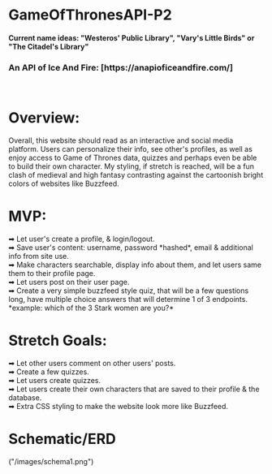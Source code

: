 # GameOfThronesAPI-P2

<h4>Current name ideas: "Westeros' Public Library", "Vary's Little Birds"  or "The Citadel's Library"</h4>
<h3><b>An API of Ice And Fire</b>: [https://anapioficeandfire.com/] </h3><br>
<h1>Overview:</h1>
<p>Overall, this website should read as an interactive and social media platform. Users can personalize their info, see other's profiles, as well as enjoy access to Game of Thrones data, quizzes and perhaps even be able to build their own character. My styling, if stretch is reached, will be a fun clash of medieval and high fantasy contrasting against the cartoonish bright colors of websites like Buzzfeed.</p>
<h1>MVP:</h1>
<p>➡ Let user's create a profile, & login/logout.<br>
➡ Save user's content: username, password *hashed*, email & additional info from site use.<br>
➡ Make characters searchable, display info about them, and let users same them to their profile page.<br>
➡ Let users post on their user page.<br>
➡ Create a very simple buzzfeed style quiz, that will be a few questions long, have multiple choice answers that will determine 1 of 3 endpoints. *example: which of the 3 Stark women are you?*<br></p>
<h1>Stretch Goals:</h1>
<p>➡ Let other users comment on other users' posts.<br>
➡ Create a few quizzes.<br>
➡ Let users create quizzes.<br>
➡ Let users create their own characters that are saved to their profile & the database.<br>
➡ Extra CSS styling to make the website look more like Buzzfeed.<br></p>
<h1>Schematic/ERD</h1>
("/images/schema1.png")
